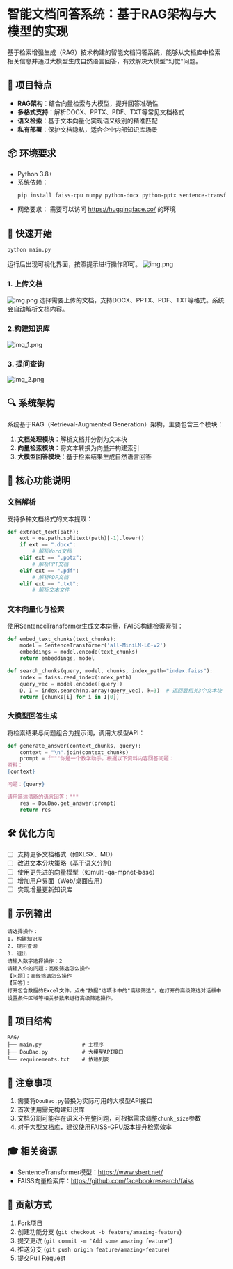 # 智能文档问答系统：基于RAG架构与大模型的实现

基于检索增强生成（RAG）技术构建的智能文档问答系统，能够从文档库中检索相关信息并通过大模型生成自然语言回答，有效解决大模型"幻觉"问题。

## 🌟 项目特点

- **RAG架构**：结合向量检索与大模型，提升回答准确性
- **多格式支持**：解析DOCX、PPTX、PDF、TXT等常见文档格式
- **语义检索**：基于文本向量化实现语义级别的精准匹配
- **私有部署**：保护文档隐私，适合企业内部知识库场景

## 📦 环境要求

- Python 3.8+
- 系统依赖：
  ```bash
  pip install faiss-cpu numpy python-docx python-pptx sentence-transformers langchain pdfplumber
  ```
- 网络要求：
需要可以访问 https://huggingface.co/ 的环境
## 🚀 快速开始
```bash
python main.py

```
运行后出现可视化界面，按照提示进行操作即可。
![img.png](pics/img0.png)

### 1. 上传文档
![img.png](pics/img.png)
选择需要上传的文档，支持DOCX、PPTX、PDF、TXT等格式。系统会自动解析文档内容。

### 2.构建知识库
![img_1.png](pics/img_1.png)
### 3. 提问查询
![img_2.png](pics/img_2.png)
## 🔍 系统架构

系统基于RAG（Retrieval-Augmented Generation）架构，主要包含三个模块：

1. **文档处理模块**：解析文档并分割为文本块
2. **向量检索模块**：将文本转换为向量并构建索引
3. **大模型回答模块**：基于检索结果生成自然语言回答

## 📖 核心功能说明

### 文档解析

支持多种文档格式的文本提取：

```python
def extract_text(path):
    ext = os.path.splitext(path)[-1].lower()
    if ext == ".docx":
        # 解析Word文档
    elif ext == ".pptx":
        # 解析PPT文档
    elif ext == ".pdf":
        # 解析PDF文档
    elif ext == ".txt":
        # 解析文本文件
```

### 文本向量化与检索

使用SentenceTransformer生成文本向量，FAISS构建检索索引：

```python
def embed_text_chunks(text_chunks):
    model = SentenceTransformer('all-MiniLM-L6-v2')
    embeddings = model.encode(text_chunks)
    return embeddings, model

def search_chunks(query, model, chunks, index_path="index.faiss"):
    index = faiss.read_index(index_path)
    query_vec = model.encode([query])
    D, I = index.search(np.array(query_vec), k=3)  # 返回最相关3个文本块
    return [chunks[i] for i in I[0]]
```

### 大模型回答生成

将检索结果与问题组合为提示词，调用大模型API：

```python
def generate_answer(context_chunks, query):
    context = "\n".join(context_chunks)
    prompt = f"""你是一个教学助手。根据以下资料内容回答问题：
资料：
{context}

问题：{query}

请用简洁清晰的语言回答："""
    res = DouBao.get_answer(prompt)
    return res
```

## 🛠️ 优化方向

- [ ] 支持更多文档格式（如XLSX、MD）
- [ ] 改进文本分块策略（基于语义分割）
- [ ] 使用更先进的向量模型（如multi-qa-mpnet-base）
- [ ] 增加用户界面（Web/桌面应用）
- [ ] 实现增量更新知识库

## 📝 示例输出

```
请选择操作：
1. 构建知识库
2. 提问查询
3. 退出
请输入数字选择操作：2
请输入你的问题：高级筛选怎么操作
【问题】：高级筛选怎么操作
【回答】：
打开包含数据的Excel文件，点击"数据"选项卡中的"高级筛选"，在打开的高级筛选对话框中设置条件区域等相关参数来进行高级筛选操作。
```

## 📂 项目结构

```
RAG/
├── main.py             # 主程序
├── DouBao.py           # 大模型API接口
└── requirements.txt    # 依赖列表
```

## 📌 注意事项

1. 需要将`DouBao.py`替换为实际可用的大模型API接口
2. 首次使用需先构建知识库
3. 文档分割可能存在语义不完整问题，可根据需求调整`chunk_size`参数
4. 对于大型文档库，建议使用FAISS-GPU版本提升检索效率

## 🎓 相关资源

- SentenceTransformer模型：https://www.sbert.net/
- FAISS向量检索库：https://github.com/facebookresearch/faiss

## 🤝 贡献方式

1. Fork项目
2. 创建功能分支 (`git checkout -b feature/amazing-feature`)
3. 提交更改 (`git commit -m 'Add some amazing feature'`)
4. 推送分支 (`git push origin feature/amazing-feature`)
5. 提交Pull Request